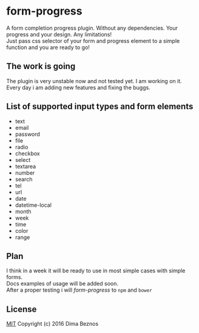 # form-progress
A form completion progress plugin. Without any dependencies. Your progress and your design. Any limitations!<br/>
Just pass css selector of your form and progress element to a simple function and you are ready to go!

## The work is going

The plugin is very unstable now and not tested yet. I am working on it. <br/>
Every day i am adding new features and fixing the buggs.

## List of supported input types and form elements

* text
* email
* password
* file
* radio
* checkbox
* select
* textarea
* number
* search
* tel
* url
* date
* datetime-local
* month
* week
* time
* color 
* range 

## Plan

I think in a week it will be ready to use in most simple cases with simple forms. <br/>
Docs examples of usage will be added soon. <br>
After a proper testing i will *form-progress* to `npm` and `bower`

## License
[MIT](https://www.tldrlegal.com/l/mit) Copyright (c) 2016 Dima Beznos